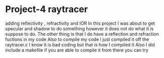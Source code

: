 # Project-4 raytracer
adding reflectivity , refractivity and IOR
In this project I was about to get specular and shadow to do something however it does not do what it is suppose to do. 
The other thing is that I do have a reflection and refraction fuctions in my code
Also to compile my code I just compiled it off the raytracer.c I know it is bad coding but that is how I compiled it 
Also I did include a makefile if you are able to compile it from there you can try
